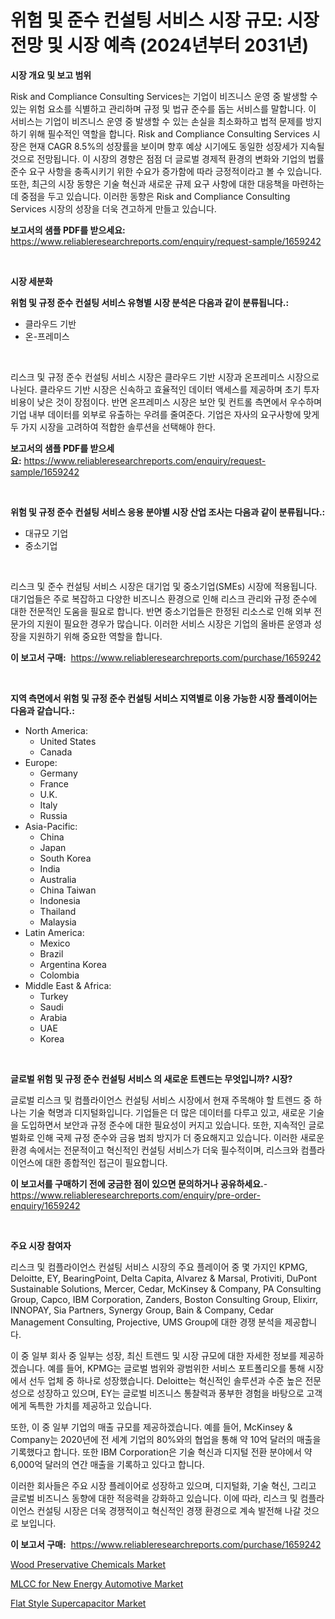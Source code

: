 <p><h1>위험 및 준수 컨설팅 서비스 시장 규모: 시장 전망 및 시장 예측 (2024년부터 2031년)</h1></p><p><strong>시장 개요 및 보고 범위</strong></p>
<p><p>Risk and Compliance Consulting Services는 기업이 비즈니스 운영 중 발생할 수 있는 위험 요소를 식별하고 관리하며 규정 및 법규 준수를 돕는 서비스를 말합니다. 이 서비스는 기업이 비즈니스 운영 중 발생할 수 있는 손실을 최소화하고 법적 문제를 방지하기 위해 필수적인 역할을 합니다. Risk and Compliance Consulting Services 시장은 현재 CAGR 8.5%의 성장률을 보이며 향후 예상 시기에도 동일한 성장세가 지속될 것으로 전망됩니다. 이 시장의 경향은 점점 더 글로벌 경제적 환경의 변화와 기업의 법률 준수 요구 사항을 충족시키기 위한 수요가 증가함에 따라 긍정적이라고 볼 수 있습니다. 또한, 최근의 시장 동향은 기술 혁신과 새로운 규제 요구 사항에 대한 대응책을 마련하는 데 중점을 두고 있습니다. 이러한 동향은 Risk and Compliance Consulting Services 시장의 성장을 더욱 견고하게 만들고 있습니다.</p></p>
<p><strong>보고서의 샘플 PDF를 받으세요:</strong> <a href="https://www.reliableresearchreports.com/enquiry/request-sample/1659242">https://www.reliableresearchreports.com/enquiry/request-sample/1659242</a></p>
<p>&nbsp;</p>
<p><strong>시장 세분화</strong></p>
<p><strong>위험 및 규정 준수 컨설팅 서비스 유형별 시장 분석은 다음과 같이 분류됩니다.:</strong></p>
<p><ul><li>클라우드 기반</li><li>온-프레미스</li></ul></p>
<p>&nbsp;</p>
<p><p>리스크 및 규정 준수 컨설팅 서비스 시장은 클라우드 기반 시장과 온프레미스 시장으로 나뉜다. 클라우드 기반 시장은 신속하고 효율적인 데이터 액세스를 제공하며 초기 투자 비용이 낮은 것이 장점이다. 반면 온프레미스 시장은 보안 및 컨트롤 측면에서 우수하며 기업 내부 데이터를 외부로 유출하는 우려를 줄여준다. 기업은 자사의 요구사항에 맞게 두 가지 시장을 고려하여 적합한 솔루션을 선택해야 한다.</p></p>
<p><strong>보고서의 샘플 PDF를 받으세요:</strong>&nbsp;<a href="https://www.reliableresearchreports.com/enquiry/request-sample/1659242">https://www.reliableresearchreports.com/enquiry/request-sample/1659242</a></p>
<p>&nbsp;</p>
<p><strong> 위험 및 규정 준수 컨설팅 서비스 응용 분야별 시장 산업 조사는 다음과 같이 분류됩니다.:</strong></p>
<p><ul><li>대규모 기업</li><li>중소기업</li></ul></p>
<p>&nbsp;</p>
<p><p>리스크 및 준수 컨설팅 서비스 시장은 대기업 및 중소기업(SMEs) 시장에 적용됩니다. 대기업들은 주로 복잡하고 다양한 비즈니스 환경으로 인해 리스크 관리와 규정 준수에 대한 전문적인 도움을 필요로 합니다. 반면 중소기업들은 한정된 리소스로 인해 외부 전문가의 지원이 필요한 경우가 많습니다. 이러한 서비스 시장은 기업의 올바른 운영과 성장을 지원하기 위해 중요한 역할을 합니다.</p></p>
<p><strong>이 보고서 구매:</strong>&nbsp; <a href="https://www.reliableresearchreports.com/purchase/1659242">https://www.reliableresearchreports.com/purchase/1659242</a></p>
<p>&nbsp;</p>
<p><strong>지역 측면에서 위험 및 규정 준수 컨설팅 서비스 지역별로 이용 가능한 시장 플레이어는 다음과 같습니다.:</strong></p>
<p><ul>
    <li>
        North America:
        <ul>
            <li>United States</li>
            <li>Canada</li>
        </ul>
    </li>
    <li>
        Europe:
        <ul>
            <li>Germany</li>
            <li>France</li>
            <li>U.K.</li>
            <li>Italy</li>
            <li>Russia</li>
        </ul>
    </li>
    <li>
        Asia-Pacific:
        <ul>
            <li>China</li>
            <li>Japan</li>
            <li>South Korea</li>
            <li>India</li>
            <li>Australia</li>
            <li>China Taiwan</li>
            <li>Indonesia</li>
            <li>Thailand</li>
            <li>Malaysia</li>
        </ul>
    </li>
    <li>
        Latin America:
        <ul>
            <li>Mexico</li>
            <li>Brazil</li>
            <li>Argentina Korea</li>
            <li>Colombia</li>
        </ul>
    </li>
    <li>
        Middle East & Africa:
        <ul>
            <li>Turkey</li>
            <li>Saudi</li>
            <li>Arabia</li>
            <li>UAE</li>
            <li>Korea</li>
        </ul>
    </li>
    </ul></p>
<p>&nbsp;</p>
<p><strong>글로벌 위험 및 규정 준수 컨설팅 서비스 의 새로운 트렌드는 무엇입니까? 시장?</strong></p>
<p><p>글로벌 리스크 및 컴플라이언스 컨설팅 서비스 시장에서 현재 주목해야 할 트렌드 중 하나는 기술 혁명과 디지털화입니다. 기업들은 더 많은 데이터를 다루고 있고, 새로운 기술을 도입하면서 보안과 규정 준수에 대한 필요성이 커지고 있습니다. 또한, 지속적인 글로벌화로 인해 국제 규정 준수와 금융 범죄 방지가 더 중요해지고 있습니다. 이러한 새로운 환경 속에서는 전문적이고 혁신적인 컨설팅 서비스가 더욱 필수적이며, 리스크와 컴플라이언스에 대한 종합적인 접근이 필요합니다.</p></p>
<p><strong>이 보고서를 구매하기 전에 궁금한 점이 있으면 문의하거나 공유하세요.</strong>- <a href="https://www.reliableresearchreports.com/enquiry/pre-order-enquiry/1659242">https://www.reliableresearchreports.com/enquiry/pre-order-enquiry/1659242</a></p>
<p>&nbsp;</p>
<p><strong>주요 시장 참여자</strong></p>
<p><p>리스크 및 컴플라이언스 컨설팅 서비스 시장의 주요 플레이어 중 몇 가지인 KPMG, Deloitte, EY, BearingPoint, Delta Capita, Alvarez & Marsal, Protiviti, DuPont Sustainable Solutions, Mercer, Cedar, McKinsey & Company, PA Consulting Group, Capco, IBM Corporation, Zanders, Boston Consulting Group, Elixirr, INNOPAY, Sia Partners, Synergy Group, Bain & Company, Cedar Management Consulting, Projective, UMS Group에 대한 경쟁 분석을 제공합니다. </p><p>이 중 일부 회사 중 일부는 성장, 최신 트렌드 및 시장 규모에 대한 자세한 정보를 제공하겠습니다. 예를 들어, KPMG는 글로벌 범위와 광범위한 서비스 포트폴리오를 통해 시장에서 선두 업체 중 하나로 성장했습니다. Deloitte는 혁신적인 솔루션과 수준 높은 전문성으로 성장하고 있으며, EY는 글로벌 비즈니스 통찰력과 풍부한 경험을 바탕으로 고객에게 독특한 가치를 제공하고 있습니다. </p><p>또한, 이 중 일부 기업의 매출 규모를 제공하겠습니다. 예를 들어, McKinsey & Company는 2020년에 전 세계 기업의 80%와의 협업을 통해 약 10억 달러의 매출을 기록했다고 합니다. 또한 IBM Corporation은 기술 혁신과 디지털 전환 분야에서 약 6,000억 달러의 연간 매출을 기록하고 있다고 합니다. </p><p>이러한 회사들은 주요 시장 플레이어로 성장하고 있으며, 디지털화, 기술 혁신, 그리고 글로벌 비즈니스 동향에 대한 적응력을 강화하고 있습니다. 이에 따라, 리스크 및 컴플라이언스 컨설팅 시장은 더욱 경쟁적이고 혁신적인 경쟁 환경으로 계속 발전해 나갈 것으로 보입니다.</p></p>
<p><strong>이 보고서 구매:</strong>&nbsp;&nbsp;<a href="https://www.reliableresearchreports.com/purchase/1659242">https://www.reliableresearchreports.com/purchase/1659242</a></p>
<p><p><a href="https://iodized-pantydraco-05c.notion.site/Global-Wood-Preservative-Chemicals-Market-Size-and-Market-Trends-Insights-and-Projections-from-2024-3ea0e151ee814a5da1252e6605311eee">Wood Preservative Chemicals Market</a></p><p><a href="https://github.com/nancykennedykellievqfqt2/Market-Research-Report-List-1/blob/main/mlcc-for-new-energy-automotive-market.md">MLCC for New Energy Automotive Market</a></p><p><a href="https://github.com/seekum/Market-Research-Report-List-2/blob/main/flat-style-supercapacitor-market.md">Flat Style Supercapacitor Market</a></p></p>

